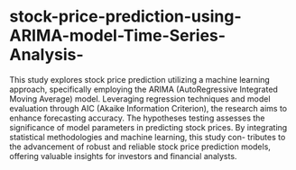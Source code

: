 # stock-price-prediction-using-ARIMA-model-Time-Series-Analysis-
This study explores stock price prediction utilizing a machine learning approach, specifically employing the ARIMA (AutoRegressive Integrated Moving Average) model. Leveraging regression techniques and model evaluation through AIC (Akaike Information Criterion), the research aims to enhance forecasting accuracy. The hypotheses testing assesses the significance of model parameters in predicting stock prices. By integrating statistical methodologies and machine learning, this study con- tributes to the advancement of robust and reliable stock price prediction models, offering valuable insights for investors and financial analysts.

